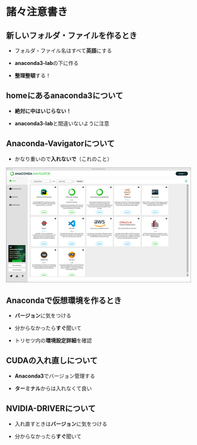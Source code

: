 # 諸々注意書き

## 新しいフォルダ・ファイルを作るとき

- フォルダ・ファイル名はすべて**英語**にする

- **anaconda3-lab**の下に作る

- **整理整頓**する！

## homeにあるanaconda3について

- **絶対に中はいじらない！**

- **anaconda3-lab**と間違いないように注意

## Anaconda-Vavigatorについて

- かなり重いので**入れないで**（これのこと）

![nav](img/nav.png)

## Anacondaで仮想環境を作るとき

- **バージョン**に気をつける

- 分からなかったら**すぐ**聞いて

- トリセツ内の**環境設定詳細**を確認

## CUDAの入れ直しについて

- **Anaconda3**でバージョン管理する

- **ターミナル**からは入れなくて良い

## NVIDIA-DRIVERについて

- 入れ直すときは**バージョン**に気をつける

- 分からなかったら**すぐ**聞いて
